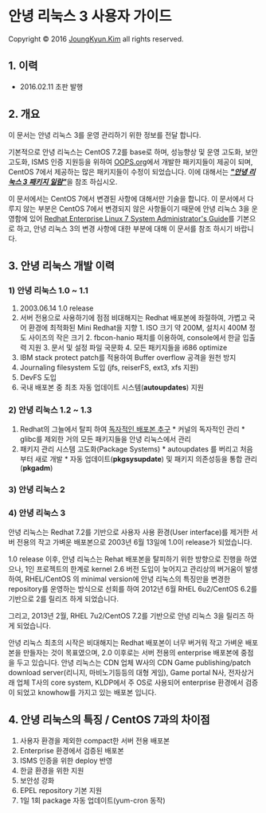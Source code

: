 안녕 리눅스 3 사용자 가이드
=======

Copyright &copy; 2016 [JoungKyun.Kim](https://oops.org/) all rights reserved.

## 1. 이력

* 2016.02.11 초판 발행

## 2. 개요

이 문서는 안녕 리눅스 3를 운영 관리하기 위한 정보를 전달 합니다.

기본적으로 안녕 리눅스는 CentOS 7.2를 base로 하며, 성능향상 및 운영 고도화, 보안 고도화, ISMS 인증 지원등을 위하여 [OOPS.org](https://oops.org/)에서 개발한 패키지들이 제공이 되며, CentOS 7에서 제공하는 많은 패키지들이 수정이 되었습니다. 이에 대해서는 [***"안녕 리눅스 3 패키지 일람"***](AnNyung3-Package-Catalog.md)을 참조 하십시오.

이 문서에서는 CentOS 7에서 변경된 사항에 대해서만 기술을 합니다. 이 문서에서 다루지 않는 부분은 CentOS 7에서 변경되지 않은 사항들이기 때문에 안녕 리눅스 3을 운영함에 있어 [Redhat Enterprise Linux 7 System Administrator's Guide](https://access.redhat.com/documentation/en-US/Red_Hat_Enterprise_Linux/7/html/System_Administrators_Guide/)를 기본으로 하고, 안녕 리눅스 3의 변경 사항에 대한 부분에 대해 이 문서를 참조 하시기 바랍니다.

## 3. 안녕 리눅스 개발 이력

### 1) 안녕 리눅스 1.0 ~ 1.1

  1. 2003.06.14 1.0 release
  2. 서버 전용으로 사용하기에 점점 비대해지는 Redhat 배포본에 좌절하여, 가볍고 국어 환경에 최적화된 Mini Redhat을 지향
    1. ISO 크기 약 200M, 설치시 400M 정도 사이즈의 작은 크기
    2. fbcon-hanio 패치를 이용하여, console에서 한글 입출력 지원
    3. 문서 및 설정 파일 국문화
    4. 모든 패키지들을 i686 optimize
  3. IBM stack protect patch를 적용하여 Buffer overflow 공격을 원천 방지
  4. Journaling filesystem 도입 (jfs, reiserFS, ext3, xfs 지원)
  5. DevFS 도입
  6. 국내 배포본 중 최초 자동 업데이트 시스템(**autoupdates**) 지원

### 2) 안녕 리눅스 1.2 ~ 1.3

  1. Redhat의 그늘에서 탈피 하여 <u>독자적인 배포본 추구</u>
    * 커널의 독자적인 관리
    * glibc를 제외한 거의 모든 패키지들을 안녕 리눅스에서 관리
  2. 패키지 관리 시스템 고도화(Package Systems)
    * autoupdates 를 버리고 처음 부터 새로 개발
    * 자동 업데이트(**pkgsysupdate**) 및 패키지 의존성등을 통합 관리(**pkgadm**)

### 3) 안녕 리눅스 2
### 4) 안녕 리눅스 3


안녕 리눅스는 Redhat 7.2를 기반으로 사용자 사용 환경(User interface)를 제거한 서버 전용의 작고 가벼운 배포본으로 2003년 6월 13일에 1.0이 release가 되었습니다.

1.0 release 이후, 안녕 리눅스는 Rehat 배포본을 탈피하기 위한 방향으로 진행을 하였으나, 1인 프로젝트의 한계로 kernel 2.6 버전 도입이 늦어지고 관리상의 버거움이 발생하여, RHEL/CentOS 의 minimal version에 안녕 리눅스의 특징만을 변경한 repository를 운영하는 방식으로 선회를 하여 2012년 6월 RHEL 6u2/CentOS 6.2를 기반으로 2를 릴리즈 하게 되었습니다.

그리고, 2013년 2월, RHEL 7u2/CentOS 7.2를 기반으로 안녕 리눅스 3을 릴리즈 하게 되었습니다.

안녕 리눅스 최초의 시작은 비대해지는 Redhat 배포본이 너무 버거워 작고 가벼운 배포본을 만들자는 것이 목표였으며, 2.0 이후로는 서버 전용의 enterprise 배포본에 중점을 두고 있습니다. 안녕 리눅스는 CDN  업체 W사의 CDN Game publishing/patch download server(리니지, 마비노기등등의 대형 게임), Game portal N사, 전자상거래 업체 T사의 core system, KLDP에서 주 OS로 사용되어 enterprise 환경에서 검증이 되었고 knowhow를 가지고 있는 배포본 입니다.


## 4. 안녕 리눅스의 특징 / CentOS 7과의 차이점

1. 사용자 환경을 제외한 compact한 서버 전용 배포본
2. Enterprise 환경에서 검증된 배포본
3. ISMS 인증을 위한 deploy 반영
4. 한글 환경을 위한 지원
5. 보안성 강화
6. EPEL repository 기본 지원
7. 1일 1회 package 자동 업데이트(yum-cron 동작)
